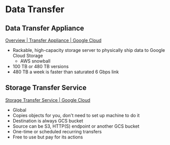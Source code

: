 # Data Transfer

## Data Transfer Appliance

[Overview | Transfer Appliance | Google Cloud](https://cloud.google.com/transfer-appliance/docs/4.0/overview)

- Rackable, high-capacity storage server to physically ship data to Google Cloud Storage
    - AWS snowball
- 100 TB or 480 TB versions
- 480 TB a week is faster than saturated 6 Gbps link

## Storage Transfer Service

[Storage Transfer Service | Google Cloud](https://cloud.google.com/storage-transfer-service)

- Global
- Copies objects for you, don't need to set up machine to do it
- Destination is always GCS bucket
- Source can be S3, HTTP(S) endpoint or another GCS bucket
- One-time or scheduled recurring transfers
- Free to use but pay for its actions